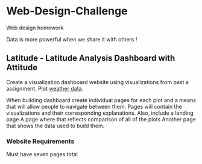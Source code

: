 # Web-Design-Challenge

Web design homework

Data is more powerful when we share it with others !

## Latitude - Latitude Analysis Dashboard with Attitude

Create a visualization dashboard website using visualizations from past a assignment. Plot [weather data](Resources/cities.csv).

When building dashboard create individual pages for each plot and a means that will allow people to navigate between them. Pages will contain the visualizations and their corresponding explanations. 
Also, include a landing page
A page where that reflects comparison of all of the plots
Another page that shows the data used to build them.


### Website Requirements
Must have seven pages total
